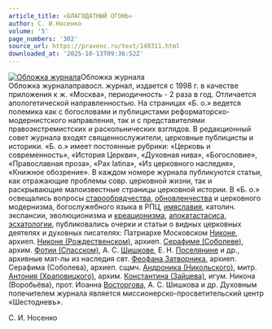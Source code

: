 ```yaml
---
article_title: «БЛАГОДАТНЫЙ ОГОНЬ»
author: С. И.Носенко
volume: '5'
page_numbers: '302'
source_url: https://pravenc.ru/text/149311.html
downloaded_at: '2025-10-13T09:36:52Z'
---
```


[![Обложка журнала](https://pravenc.ru/data/715/456/1234/1i200.jpg "Кликните для увеличения картинки")](https://pravenc.ru/data/715/456/1234/1i400.jpg)Обложка журнала  
Обложка журналаправосл. журнал, издается с 1998 г. в качестве приложения к ж. «Москва», периодичность - 2 раза в год. Отличается апологетической направленностью. На страницах «Б. о.» ведется полемика как с богословами и публицистами реформаторско-модернистского направления, так и с представителями правоэкстремистских и раскольнических взглядов. В редакционный совет журнала входят священнослужители, церковные публицисты и историки. «Б. о.» имеет постоянные рубрики: «Церковь и современность», «История Церкви», «Духовная нива», «Богословие», «Православная проза», «Pax latina», «Из церковного наследия», «Книжное обозрение». В каждом номере журнала публикуются статьи, как отражающие проблемы совр. церковной жизни, так и раскрывающие малоизвестные страницы церковной истории. В «Б. о.» освещались вопросы [старообрядчества](https://pravenc.ru/text/старообрядчество.html), [обновленчества](https://pravenc.ru/text/обновленчество.html) и церковного модернизма, богослужебного языка в РПЦ, [имяславия](https://pravenc.ru/text/имяславия.html), католич. экспансии, эволюционизма и [креационизма](https://pravenc.ru/text/креационизм.html), [апокатастасиса](https://pravenc.ru/text/Апокатастасис.html), [эсхатологии](https://pravenc.ru/text/эсхатологии.html), публиковались очерки и статьи о видных церковных деятелях и духовных писателях: Патриархе Московском [Никоне](https://pravenc.ru/text/Никон.html), архиеп. [Никоне (Рождественском)](<https://pravenc.ru/text/Никоне (Рождественском).html>), архиеп. [Серафиме (Соболеве)](<https://pravenc.ru/text/Серафиме (Соболеве).html>), архим. [Фотии (Спасском)](<https://pravenc.ru/text/Фотии (Спасском).html>), А. С. [Шишкове](https://pravenc.ru/text/Шишкове.html), Е. Н. [Поселянине](https://pravenc.ru/text/Поселянине.html) и др., архивные мат-лы из наследия свт. [Феофана Затворника](<https://pravenc.ru/text/Феофана Затворника.html>), архиеп. Серафима (Соболева), архиеп. сщмч. [Андроника (Никольского)](<https://pravenc.ru/text/Андроника (Никольского).html>), митр. [Антония (Храповицкого)](<https://pravenc.ru/text/Антония (Храповицкого).html>), архим. [Константина (Зайцева)](<https://pravenc.ru/text/Константина (Зайцева).html>), игум. Никона (Воробьёва), прот. Иоанна [Восторгова](https://pravenc.ru/text/Восторгова.html), А. С. Шишкова и др. Духовным попечителем журнала является миссионерско-просветительский центр «Шестодневъ».

С. И.  Носенко
